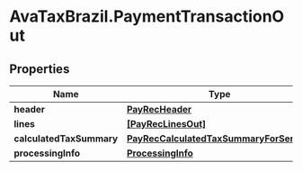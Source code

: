 # AvaTaxBrazil.PaymentTransactionOut

## Properties
Name | Type | Description | Notes
------------ | ------------- | ------------- | -------------
**header** | [**PayRecHeader**](PayRecHeader.md) |  | [optional] 
**lines** | [**[PayRecLinesOut]**](PayRecLinesOut.md) |  | [optional] 
**calculatedTaxSummary** | [**PayRecCalculatedTaxSummaryForService**](PayRecCalculatedTaxSummaryForService.md) |  | [optional] 
**processingInfo** | [**ProcessingInfo**](ProcessingInfo.md) |  | [optional] 


